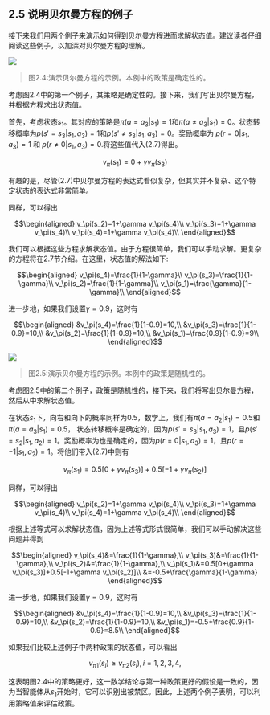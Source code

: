 ## 2.5 说明贝尔曼方程的例子

接下来我们用两个例子来演示如何得到贝尔曼方程进而求解状态值。建议读者仔细阅读这些例子，以加深对贝尔曼方程的理解。

 ![](../img/02/3.png)
 > 图$2.4$:演示贝尔曼方程的示例。本例中的政策是确定性的。

考虑图$2.4$中的第一个例子，其策略是确定性的。接下来，我们写出贝尔曼方程，并根据方程求出状态值。

首先，考虑状态$s_1$。其对应的策略是$\pi(a = a_3|s_1) = 1$和$\pi(a \neq a_3|s_1) = 0$。状态转移概率为$p(s' = s_3|s_1,a_3) = 1$和$p(s'\neq s_3|s_1,a_3)=0$。奖励概率为
$p(r = 0|s_1, a_3) = 1$ 和 $p(r \neq 0|s_1, a_3) = 0$.将这些值代入$(2.7)$得出。

$$v_\pi(s_1) = 0 + \gamma v_\pi (s_3)$$

有趣的是，尽管$(2.7)$中贝尔曼方程的表达式看似复杂，但其实并不复杂、这个特定状态的表达式非常简单。

同样，可以得出

$$\begin{aligned}
    v_\pi(s_2)=1+\gamma v_\pi(s_4)\\
    v_\pi(s_3)=1+\gamma v_\pi(s_4)\\
    v_\pi(s_4)=1+\gamma v_\pi(s_4)\\
\end{aligned}$$

我们可以根据这些方程求解状态值。由于方程很简单，我们可以手动求解。更复杂的方程将在$2.7$节介绍。在这里，状态值的解法如下:

$$\begin{aligned}
    v_\pi(s_4)=\frac{1}{1-\gamma}\\
    v_\pi(s_3)=\frac{1}{1-\gamma}\\
    v_\pi(s_2)=\frac{1}{1-\gamma}\\
    v_\pi(s_1)=\frac{\gamma}{1-\gamma}\\
\end{aligned}$$

进一步地，如果我们设置$\gamma=0.9$，这时有

$$\begin{aligned}
    &v_\pi(s_4)=\frac{1}{1-0.9}=10,\\
    &v_\pi(s_3)=\frac{1}{1-0.9}=10,\\
    &v_\pi(s_2)=\frac{1}{1-0.9}=10,\\
    &v_\pi(s_1)=\frac{0.9}{1-0.9}=9\\
\end{aligned}$$

 ![](../img/02/4.png)
 > 图$2.5$:演示贝尔曼方程的示例。本例中的政策是随机性的。

考虑图$2.5$中的第二个例子，政策是随机性的，接下来，我们将写出贝尔曼方程，然后从中求解状态值。

在状态$s_1$下，向右和向下的概率同样为$0.5$，数学上，我们有$\pi(a=a_2|s_1) =0.5$和$\pi(a=a_3|s_1)=0.5$， 状态转移概率是确定的，因为$p(s'=s_3|s_1, a_3)=1$，且$p(s'=s_2|s_1,a_2)= 1$。奖励概率为也是确定的，因为$p(r=0|s_1,a_3)=1$，且$p(r=-1|s_1,a_2)=1$。将他们带入$(2.7)$中则有

$$v_\pi(s_1)=0.5[0+\gamma v_\pi(s_3)]+0.5[-1+\gamma v_\pi(s_2)]$$

同样，可以得出

$$\begin{aligned}
    v_\pi(s_2)=1+\gamma v_\pi(s_4)\\
    v_\pi(s_3)=1+\gamma v_\pi(s_4)\\
    v_\pi(s_4)=1+\gamma v_\pi(s_4)\\
\end{aligned}$$

根据上述等式可以求解状态值，因为上述等式形式很简单，我们可以手动解决这些问题并得到

$$\begin{aligned}
    v_\pi(s_4)&=\frac{1}{1-\gamma},\\
    v_\pi(s_3)&=\frac{1}{1-\gamma},\\
    v_\pi(s_2)&=\frac{1}{1-\gamma},\\
    v_\pi(s_1)&=0.5[0+\gamma v_\pi(s_3)]+0.5[-1+\gamma v_\pi(s_2)]\\
    &=-0.5+\frac{\gamma}{1-\gamma}
\end{aligned}$$

进一步地，如果我们设置$\gamma=0.9$，这时有

$$\begin{aligned}
    &v_\pi(s_4)=\frac{1}{1-0.9}=10,\\
    &v_\pi(s_3)=\frac{1}{1-0.9}=10,\\
    &v_\pi(s_2)=\frac{1}{1-0.9}=10,\\
    &v_\pi(s_1)=-0.5+\frac{0.9}{1-0.9}=8.5\\
\end{aligned}$$

如果我们比较上述例子中两种政策的状态值，可以看出

$$v_{\pi 1} (s_i)\geq v_{\pi 2}(s_i), i=1,2,3,4,$$

这表明图2.4中的策略更好，这一数学结论与第一种政策更好的假设是一致的，因为当智能体从$s_1$开始时，它可以识别出被禁区。因此，上述两个例子表明，可以利用策略值来评估政策。